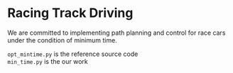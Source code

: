 # Racing Track Driving
We are committed to implementing path planning and control for race cars under the condition of minimum time.

`opt_mintime.py` is the reference source code  
`min_time.py` is the our work